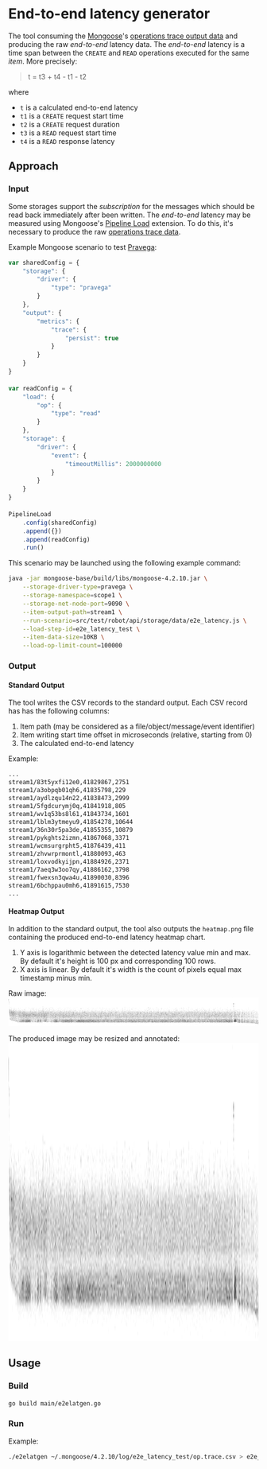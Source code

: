 # End-to-end latency generator

The tool consuming the [Mongoose](https://github.com/emc-mongoose/mongoose-base)'s 
[operations trace output data](https://github.com/emc-mongoose/mongoose-base/tree/master/doc/interfaces/output#232-files) 
and producing the raw *end-to-end* latency data. The *end-to-end* latency is a time span between the `CREATE` and `READ` 
operations executed for the same *item*. More precisely:
> t = t3 + t4 - t1 - t2

where
* `t` is a calculated end-to-end latency
* `t1` is a `CREATE` request start time
* `t2` is a `CREATE` request duration
* `t3` is a `READ` request start time
* `t4` is a `READ` response latency

## Approach

### Input

Some storages support the *subscription* for the messages which should be read back immediately after been written. The 
*end-to-end* latency may be measured using Mongoose's 
[Pipeline Load](https://github.com/emc-mongoose/mongoose-load-step-pipeline) extension. To do this, it's necessary to 
produce the raw 
[operations trace data](https://github.com/emc-mongoose/mongoose-base/tree/master/doc/interfaces/output#232-files).

Example Mongoose scenario to test [Pravega](https://github.com/pravega/pravega):
```javascript
var sharedConfig = {
	"storage": {
		"driver": {
			"type": "pravega"
		}
	},
	"output": {
		"metrics": {
			"trace": {
				"persist": true
			}
		}
	}
}

var readConfig = {
	"load": {
		"op": {
			"type": "read"
		}
	},
	"storage": {
		"driver": {
			"event": {
				"timeoutMillis": 2000000000
			}
		}
	}
}

PipelineLoad
	.config(sharedConfig)
	.append({})
	.append(readConfig)
	.run()
```

This scenario may be launched using the following example command:
```bash
java -jar mongoose-base/build/libs/mongoose-4.2.10.jar \
    --storage-driver-type=pravega \
    --storage-namespace=scope1 \
    --storage-net-node-port=9090 \
    --item-output-path=stream1 \
    --run-scenario=src/test/robot/api/storage/data/e2e_latency.js \
    --load-step-id=e2e_latency_test \
    --item-data-size=10KB \
    --load-op-limit-count=100000
```

### Output

#### Standard Output

The tool writes the CSV records to the standard output. Each CSV record has has the following columns:
1. Item path (may be considered as a file/object/message/event identifier)
2. Item writing start time offset in microseconds (relative, starting from 0)
3. The calculated end-to-end latency

Example:
```csv
...
stream1/83t5yxfi12e0,41829867,2751
stream1/a3obpqb01qh6,41835798,229
stream1/aydlzqu14n22,41838473,2999
stream1/5fgdcurymj0q,41841918,805
stream1/wv1q53bs8l61,41843734,1601
stream1/lblm3ytmeyu9,41854278,10644
stream1/36n30r5pa3de,41855355,10879
stream1/pykghts2izmn,41867068,3371
stream1/wcmsurgrpht5,41876439,411
stream1/zhvwrprmontl,41880093,463
stream1/loxvodkyijpn,41884926,2371
stream1/7aeq3w3oo7qy,41886162,3798
stream1/fwexsn3qwa4u,41890030,8396
stream1/6bchppau0mh6,41891615,7530
...
```

#### Heatmap Output

In addition to the standard output, the tool also outputs the `heatmap.png` file containing the produced end-to-end 
latency heatmap chart.

1. Y axis is logarithmic between the detected latency value min and max. By default it's height is 100 px and 
    corresponding 100 rows.
2. X axis is linear. By default it's width is the count of pixels equal max timestamp minus min.

Raw image:
<img src="heatmap_example.png" alt="heatmap example" />

The produced image may be resized and annotated:
<img src="heatmap_example.png" alt="heatmap example" width="800" height="600" />

## Usage

### Build
```bash
go build main/e2elatgen.go
```

### Run

Example:
```bash
./e2elatgen ~/.mongoose/4.2.10/log/e2e_latency_test/op.trace.csv > e2e_latency_test.csv
```
